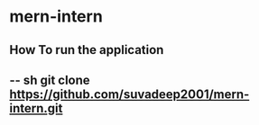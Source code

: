 # mern-intern

## How To run the application

-- sh
git clone https://github.com/suvadeep2001/mern-intern.git
--
